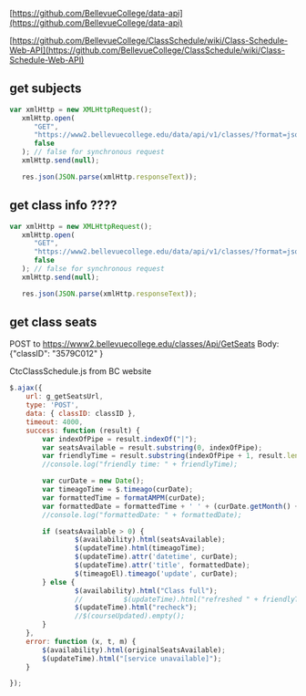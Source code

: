 [https://github.com/BellevueCollege/data-api](https://github.com/BellevueCollege/data-api)

[https://github.com/BellevueCollege/ClassSchedule/wiki/Class-Schedule-Web-API](https://github.com/BellevueCollege/ClassSchedule/wiki/Class-Schedule-Web-API)

## get subjects
```javascript
var xmlHttp = new XMLHttpRequest();
   xmlHttp.open(
      "GET",
      "https://www2.bellevuecollege.edu/data/api/v1/classes/?format=json",
      false
   ); // false for synchronous request
   xmlHttp.send(null);

   res.json(JSON.parse(xmlHttp.responseText));
```

## get class info ???? 
```javascript
var xmlHttp = new XMLHttpRequest();
   xmlHttp.open(
      "GET",
      "https://www2.bellevuecollege.edu/data/api/v1/classes/?format=json",
      false
   ); // false for synchronous request
   xmlHttp.send(null);

   res.json(JSON.parse(xmlHttp.responseText));
```

## get class seats

POST to https://www2.bellevuecollege.edu/classes/Api/GetSeats
Body: {"classID": "3579C012" }

CtcClassSchedule.js from BC website
```javascript
$.ajax({
	url: g_getSeatsUrl,
	type: 'POST',
	data: { classID: classID },
	timeout: 4000,
	success: function (result) {
		var indexOfPipe = result.indexOf("|");
		var seatsAvailable = result.substring(0, indexOfPipe);
		var friendlyTime = result.substring(indexOfPipe + 1, result.length);
		//console.log("friendly time: " + friendlyTime);

		var curDate = new Date();
		var timeagoTime = $.timeago(curDate);
		var formattedTime = formatAMPM(curDate);
		var formattedDate = formattedTime + ' ' + (curDate.getMonth() + 1) + '/' + curDate.getDate();
		//console.log("formattedDate: " + formattedDate);

		if (seatsAvailable > 0) {
				$(availability).html(seatsAvailable);
				$(updateTime).html(timeagoTime);
				$(updateTime).attr('datetime', curDate);
				$(updateTime).attr('title', formattedDate);
				$(timeagoEl).timeago('update', curDate);
		} else {
				$(availability).html("Class full");
				//          $(updateTime).html("refreshed " + friendlyTime);
				$(updateTime).html("recheck");
				//$(courseUpdated).empty();
		}
	},
	error: function (x, t, m) {
		$(availability).html(originalSeatsAvailable);
		$(updateTime).html("[service unavailable]");
	}

});
```